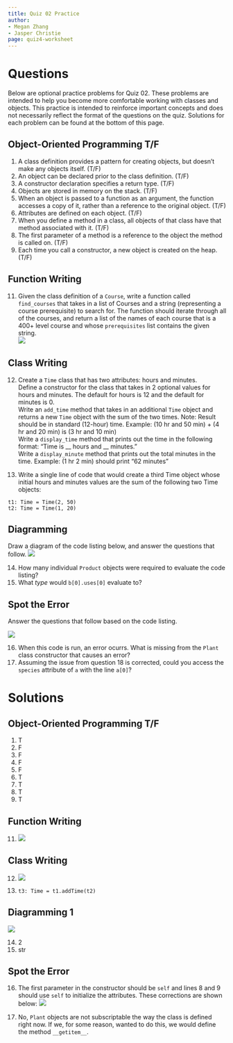 ```yaml
---
title: Quiz 02 Practice
author:
- Megan Zhang
- Jasper Christie
page: quiz4-worksheet
---
```


# Questions

Below are optional practice problems for Quiz 02. These problems are intended to help you become more comfortable working with classes and objects. This practice is intended to reinforce important concepts and does not necessarily reflect the format of the questions on the quiz.
Solutions for each problem can be found at the bottom of this page.

## Object-Oriented Programming T/F

1.	A class definition provides a pattern for creating objects, but doesn’t make any objects itself. (T/F)
2.	An object can be declared prior to the class definition. (T/F)
3.	A constructor declaration specifies a return type. (T/F)
4.	Objects are stored in memory on the stack. (T/F)
5.	When an object is passed to a function as an argument, the function accesses a copy of it, rather than a reference to the original object. (T/F)
6.  Attributes are defined on each object. (T/F)
7.  When you define a method in a class, all objects of that class have that method associated with it. (T/F)
8. The first parameter of a method is a reference to the object the method is called on. (T/F)
9. Each time you call a constructor, a new object is created on the heap. (T/F)

## Function Writing

11.	Given the class definition of a `Course`, write a function called `find_courses` that takes in a list of Courses and a string (representing a course prerequisite) to search for. The function should iterate through all of the courses, and return a list of the names of each course that is a 400+ level course and whose `prerequisites` list contains the given string.  
![](/static/practice_worksheets/qz04-function1.png)

## Class Writing

12. Create a `Time` class that has two attributes: hours and minutes.  
Define a constructor for the class that takes in 2 optional values for hours and minutes. The default for hours is 12 and the default for minutes is 0.  
Write an `add_time` method that takes in an additional `Time` object and returns a new `Time` object with the sum of the two times. Note: Result should be in standard (12-hour) time. Example: (10 hr and 50 min) + (4 hr and 20 min) is (3 hr and 10 min)  
Write a `display_time` method that prints out the time in the following format: “Time is __ hours and __ minutes.”  
Write a `display_minute` method that prints out the total minutes in the time. Example: (1 hr 2 min) should print “62 minutes”

13. Write a single line of code that would create a third Time object whose initial hours and minutes values are the sum of the following two Time objects:

~~~
t1: Time = Time(2, 50)
t2: Time = Time(1, 20)
~~~

## Diagramming 

Draw a diagram of the code listing below, and answer the questions that follow.
![](/static/practice_worksheets/qz04-code1.PNG)

14. How many individual `Product` objects were required to evaluate the code listing?
15. What _type_ would `b[0].uses[0]` evaluate to?

## Spot the Error

Answer the questions that follow based on the code listing.

![](/static/practice_worksheets/qz04-code2.PNG)

16. When this code is run, an error ocurrs. What is missing from the `Plant` class constructor that causes an error?
17. Assuming the issue from question 18 is corrected, could you access the `species` attribute of `a` with the line `a[0]`?


# Solutions

## Object-Oriented Programming T/F

1.	T
2.	F
3.	F
4.	F
5.	F
6.  T
7.  T
8.  T
9.  T

## Function Writing
11. ![](/static/practice_worksheets/qz04-function1-answer.png)

## Class Writing
12. ![](/static/practice_worksheets/qz04-class1-answer.png)

13. `t3: Time = t1.addTime(t2)`

## Diagramming 1

![](/static/practice_worksheets/qz04-diag1.png)

14. 2
15. str

## Spot the Error
16. The first parameter in the constructor should be `self` and lines 8 and 9 should use `self` to initialize the attributes. These corrections are shown below:
![](/static/practice_worksheets/qz04-code2-answer.PNG)

17. No, `Plant` objects are not subscriptable the way the class is defined right now. If we, for some reason, wanted to do this, we would define the method `__getitem__`.